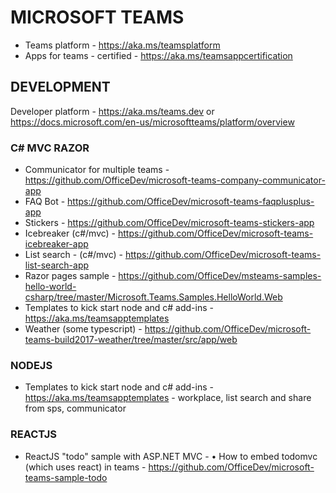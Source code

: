 # MICROSOFT TEAMS

* Teams platform - https://aka.ms/teamsplatform
* Apps for teams - certified - https://aka.ms/teamsappcertification

## DEVELOPMENT

Developer platform - https://aka.ms/teams.dev or https://docs.microsoft.com/en-us/microsoftteams/platform/overview

### C# MVC RAZOR

* Communicator for multiple teams - https://github.com/OfficeDev/microsoft-teams-company-communicator-app
* FAQ Bot - https://github.com/OfficeDev/microsoft-teams-faqplusplus-app
* Stickers - https://github.com/OfficeDev/microsoft-teams-stickers-app
* Icebreaker (c#/mvc) - https://github.com/OfficeDev/microsoft-teams-icebreaker-app
* List search - (c#/mvc) - https://github.com/OfficeDev/microsoft-teams-list-search-app
* Razor pages sample - https://github.com/OfficeDev/msteams-samples-hello-world-csharp/tree/master/Microsoft.Teams.Samples.HelloWorld.Web
* Templates to kick start node and c# add-ins - https://aka.ms/teamsapptemplates
* Weather (some typescript) - https://github.com/OfficeDev/microsoft-teams-build2017-weather/tree/master/src/app/web

### NODEJS

* Templates to kick start node and c# add-ins - https://aka.ms/teamsapptemplates - workplace, list search and share from sps, communicator

### REACTJS

* ReactJS "todo" sample with ASP.NET MVC - 	• How to embed todomvc (which uses react) in teams - https://github.com/OfficeDev/microsoft-teams-sample-todo